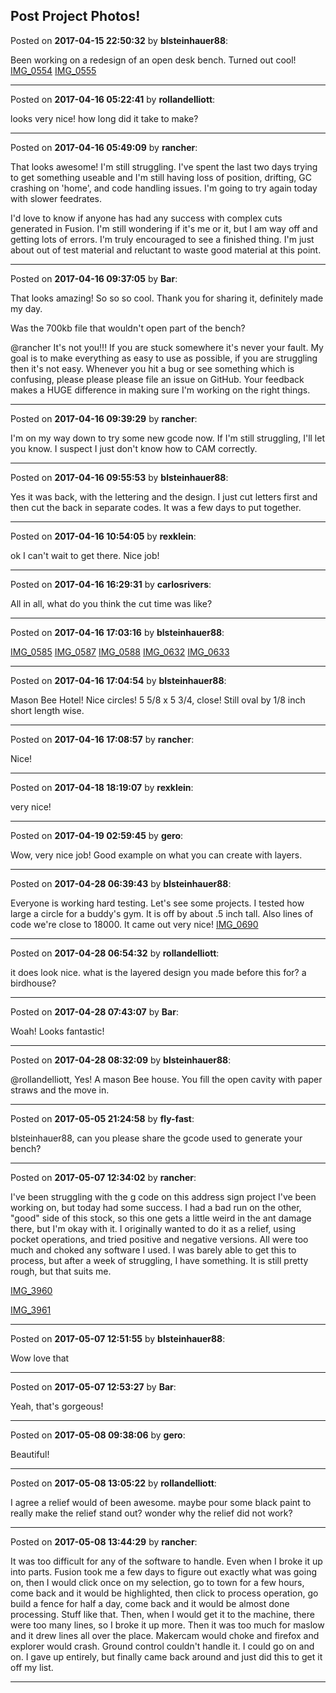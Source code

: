 ## Post Project Photos!
Posted on **2017-04-15 22:50:32** by **blsteinhauer88**:

Been working on a redesign of an open desk bench.  Turned out cool! [IMG_0554](/images/5u/KA/5uKA_img_0554.jpg.jpg) [IMG_0555](/images/AS/Vv/ASVv_img_0555.jpg.jpg)

---

Posted on **2017-04-16 05:22:41** by **rollandelliott**:

looks very nice! how long did it take to make?

---

Posted on **2017-04-16 05:49:09** by **rancher**:

That looks awesome!  I'm still struggling.  I've spent the last two days trying to get something useable and I'm still having loss of position, drifting, GC crashing on 'home', and code handling issues.  I'm going to try again today with slower feedrates.



I'd love to know if anyone has had any success with complex cuts generated in Fusion.  I'm still wondering if it's me or it, but I am way off and getting lots of errors.  I'm truly encouraged to see a finished thing.  I'm just about out of test material and reluctant to waste good material at this point.

---

Posted on **2017-04-16 09:37:05** by **Bar**:

That looks amazing! So so so cool. Thank you for sharing it, definitely made my day. 



Was the 700kb file that wouldn't open part of the bench? 



@rancher It's not you!!! If you are stuck somewhere it's never your fault. My goal is to make everything as easy to use as possible, if you are struggling then it's not easy. Whenever you hit a bug or see something which is confusing, please please please file an issue on GitHub. Your feedback makes a HUGE difference in making sure I'm working on the right things.

---

Posted on **2017-04-16 09:39:29** by **rancher**:

I'm on my way down to try some new gcode now.  If I'm still struggling, I'll let you know.  I suspect I just don't know how to CAM correctly.

---

Posted on **2017-04-16 09:55:53** by **blsteinhauer88**:

Yes it was back, with the lettering and the design.  I just cut letters first and then cut the back in separate codes.  It was a few days to put together.

---

Posted on **2017-04-16 10:54:05** by **rexklein**:

ok I can't wait to get there. Nice job!

---

Posted on **2017-04-16 16:29:31** by **carlosrivers**:

All in all, what do you think the cut time was like?

---

Posted on **2017-04-16 17:03:16** by **blsteinhauer88**:

[IMG_0585](/images/Kq/lR/KqlR_img_0585.jpg.jpg) [IMG_0587](/images/8J/tA/8JtA_img_0587.jpg.jpg) [IMG_0588](/images/jd/lq/jdlq_img_0588.jpg.jpg) [IMG_0632](/images/kY/fL/kYfL_img_0632.jpg.jpg) [IMG_0633](/images/Am/ff/Amff_img_0633.jpg.jpg)

---

Posted on **2017-04-16 17:04:54** by **blsteinhauer88**:

Mason Bee Hotel! Nice circles! 5 5/8 x 5 3/4, close! Still oval by 1/8 inch short length wise.

---

Posted on **2017-04-16 17:08:57** by **rancher**:

Nice!

---

Posted on **2017-04-18 18:19:07** by **rexklein**:

very nice!

---

Posted on **2017-04-19 02:59:45** by **gero**:

Wow, very nice job! Good example on what you can create with layers.

---

Posted on **2017-04-28 06:39:43** by **blsteinhauer88**:

Everyone is working hard testing. Let's see some projects. I tested how large a circle for a buddy's gym. It is off by about .5 inch tall. Also lines of code we're close to 18000. It came out very nice! [IMG_0690](/images/td/5U/td5U_img_0690.jpg.jpg)

---

Posted on **2017-04-28 06:54:32** by **rollandelliott**:

it does look nice. what is the layered design you made before this for? a birdhouse?

---

Posted on **2017-04-28 07:43:07** by **Bar**:

Woah! Looks fantastic!

---

Posted on **2017-04-28 08:32:09** by **blsteinhauer88**:

@rollandelliott, Yes! A mason Bee house. You fill the open cavity with paper straws and the move in.

---

Posted on **2017-05-05 21:24:58** by **fly-fast**:

blsteinhauer88, can you please share the gcode used to generate your bench?

---

Posted on **2017-05-07 12:34:02** by **rancher**:

I've been struggling with the g code on this address sign project I've been working on, but today had some success.  I had a bad run on the other, "good" side of this stock, so this one gets a little weird in the ant damage there, but I'm okay with it.  I originally wanted to do it as a relief, using pocket operations, and tried positive and negative versions.  All were too much and choked any software I used.   I was barely able to get this to process, but after a week of struggling, I have something.  It is still pretty rough, but that suits me.



 [IMG_3960](/images/aq/Hz/aqHz_img_3960.jpg.jpg)



[IMG_3961](/images/pC/jX/pCjX_img_3961.jpg.jpg)

---

Posted on **2017-05-07 12:51:55** by **blsteinhauer88**:

Wow love that

---

Posted on **2017-05-07 12:53:27** by **Bar**:

Yeah, that's gorgeous!

---

Posted on **2017-05-08 09:38:06** by **gero**:

Beautiful!

---

Posted on **2017-05-08 13:05:22** by **rollandelliott**:

I agree a relief would of been awesome. maybe pour some black paint to really make the relief stand out? wonder why the relief did not work?

---

Posted on **2017-05-08 13:44:29** by **rancher**:

It was too difficult for any of the software to handle.  Even when I broke it up into parts.  Fusion took me a few days to figure out exactly what was going on, then I would click once on my selection, go to town for a few hours, come back and it would be highlighted, then click to process operation, go build a fence for half a day, come back and it would be almost done processing.  Stuff like that.  Then, when I would get it to the machine, there were too many lines, so I broke it up more.  Then it was too much for maslow and it drew lines all over the place.  Makercam would choke and firefox and explorer would crash.  Ground control couldn't handle it.  I could go on and on.   I gave up entirely, but finally came back around and just did this to get it off my list.

---


